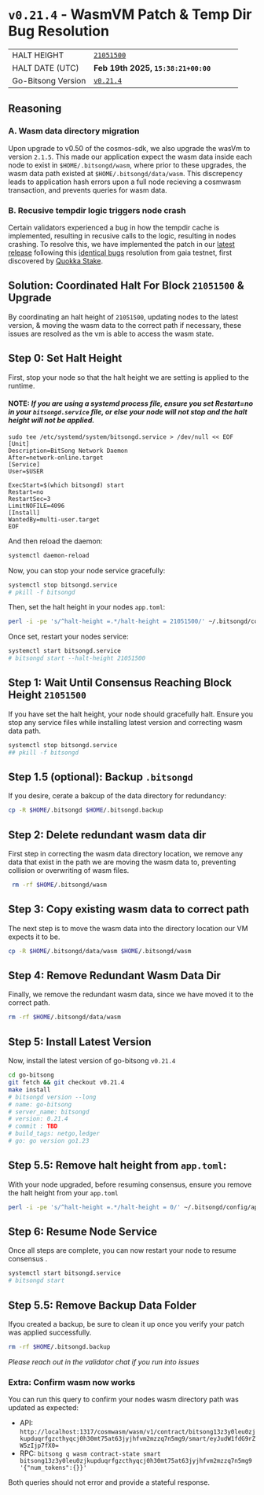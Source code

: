 # `v0.21.4` - WasmVM Patch & Temp Dir Bug Resolution


|    |   |   |   |   |
|---|---|---|---|---|
| HALT HEIGHT  |    [`21051500`](https://www.mintscan.io/bitsong/block/21051500)  |   |   |   |
| HALT DATE (UTC)  | **Feb 19th 2025, `15:38:21+00:00`**   |   |   |   |
| Go-Bitsong Version  | [`v0.21.4`](https://github.com/bitsongofficial/go-bitsong/releases/tag/v0.21.4)   |   |   |   |

## Reasoning

### A. Wasm data directory migration
Upon upgrade to v0.50 of the cosmos-sdk, we also upgrade the wasVm to version `2.1.5`. This made our application expect the wasm data inside each node to exist in `$HOME/.bitsongd/wasm`, where prior to these upgrades, the wasm data path existed at `$HOME/.bitsongd/data/wasm`. This discrepency leads to application hash errors upon a full node recieving a cosmwasm transaction, and prevents queries for wasm data. 

### B. Recusive tempdir logic triggers node crash

Certain validators experienced a bug in how the tempdir cache is implemented, resulting in recusive calls to the logic, resulting in nodes crashing. To resolve this, we have implemented the patch in our [latest release](https://github.com/bitsongofficial/go-bitsong/releases/tag/untagged-7decc8281971a759a470) following this [identical bugs](https://github.com/cosmwasm/wasmd/issues/2017) resolution from gaia testnet, first discovered by [Quokka Stake](https://www.mintscan.io/bitsong/validators/bitsongvaloper14rvn7anf22e00vj5x3al4w50ns78s7n42rc0ge).

## Solution: Coordinated Halt For Block `21051500` & Upgrade 
By coordinating an halt height of `21051500`, updating nodes to the latest version, & moving the wasm data to the correct path if necessary, these issues are resolved as the vm is able to access the wasm state.

## Step 0: Set Halt Height
First, stop your node so that the halt height we are setting is applied to the runtime.
 
#### NOTE: _If you are using a systemd process file, ensure you set Restart=no in your `bitsongd.service` file, or else your  node will not stop and the halt height will not be applied._
```
sudo tee /etc/systemd/system/bitsongd.service > /dev/null << EOF
[Unit]
Description=BitSong Network Daemon
After=network-online.target
[Service]
User=$USER

ExecStart=$(which bitsongd) start
Restart=no
RestartSec=3
LimitNOFILE=4096
[Install]
WantedBy=multi-user.target
EOF
```
And then reload the daemon:
```sh 
systemctl daemon-reload
```

Now, you can stop your node service gracefully:
```sh
systemctl stop bitsongd.service 
# pkill -f bitsongd
```

Then, set the halt height in your nodes `app.toml`:
```sh
perl -i -pe 's/^halt-height =.*/halt-height = 21051500/' ~/.bitsongd/config/app.toml
```

Once set, restart your nodes service:
```sh
systemctl start bitsongd.service
# bitsongd start --halt-height 21051500
```


## Step 1: Wait Until Consensus Reaching Block Height `21051500`
If you have set the halt height, your node should gracefully halt. Ensure you stop any service files while installing latest version and correcting wasm data path.
```sh
systemctl stop bitsongd.service
## pkill -f bitsongd
```

## Step 1.5 (optional): Backup `.bitsongd`
If you desire, cerate a bakcup of the data directory for redundancy:
```sh
cp -R $HOME/.bitsongd $HOME/.bitsongd.backup
```

## Step 2: Delete redundant wasm data dir
First step in correcting the wasm data directory location, we remove any data that exist in the path we are moving the wasm data to, preventing collision or overwriting of wasm files.
```sh
 rm -rf $HOME/.bitsongd/wasm
```

## Step 3: Copy existing wasm data to correct path
The next step is to move the wasm data into the directory location our VM expects it to be.
```sh
cp -R $HOME/.bitsongd/data/wasm $HOME/.bitsongd/wasm
```

## Step 4: Remove Redundant Wasm Data Dir
Finally, we remove the redundant wasm data, since we have moved it to the correct path.
```sh
rm -rf $HOME/.bitsongd/data/wasm
```

## Step 5: Install Latest Version 
Now, install the latest version of go-bitsong `v0.21.4`
```sh
cd go-bitsong
git fetch && git checkout v0.21.4
make install
# bitsongd version --long
# name: go-bitsong
# server_name: bitsongd
# version: 0.21.4
# commit : TBD
# build_tags: netgo,ledger
# go: go version go1.23
```

## Step 5.5: Remove halt height from `app.toml`:
With your node upgraded, before resuming consensus, ensure you remove the halt height from your `app.toml`
```sh
perl -i -pe 's/^halt-height =.*/halt-height = 0/' ~/.bitsongd/config/app.toml
```

## Step 6: Resume Node Service
Once all steps are complete, you can now restart your node to resume consensus .
```sh
systemctl start bitsongd.service
# bitsongd start
```

## Step 5.5: Remove Backup Data Folder 
Ifyou created a backup, be sure to clean it up once you verify your patch was applied successfully.
```sh
rm -rf $HOME/.bitsongd.backup
```

*Please reach out in the validator chat if you run into issues*

### Extra: Confirm wasm now works 

You can run this query to confirm your nodes wasm directory path was updated as expected:
- API: `http://localhost:1317/cosmwasm/wasm/v1/contract/bitsong13z3y0leu0zjkupduqrfgzcthyqcj0h30mt75at63jyjhfvm2mzzq7n5mg9/smart/eyJudW1fdG9rZW5zIjp7fX0=`
- RPC: `bitsong q wasm contract-state smart bitsong13z3y0leu0zjkupduqrfgzcthyqcj0h30mt75at63jyjhfvm2mzzq7n5mg9 '{"num_tokens":{}}'`

Both queries should not error and provide a stateful response.